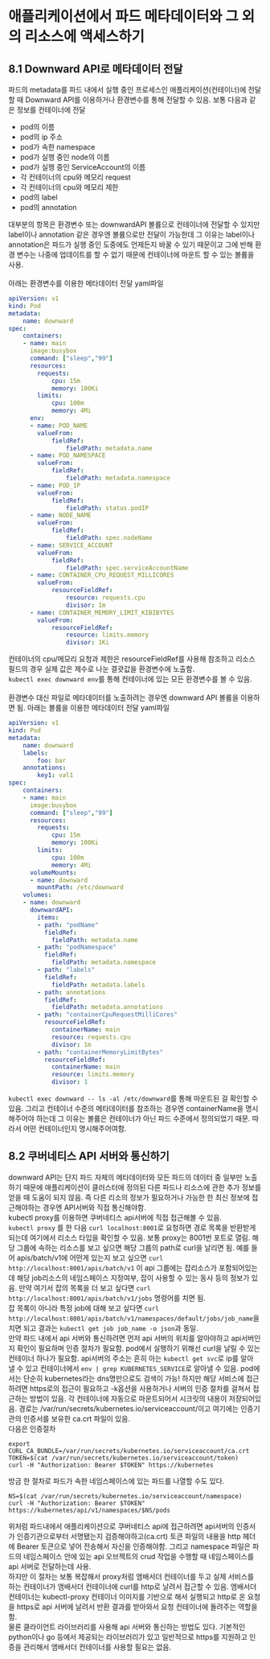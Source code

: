 # 애플리케이션에서 파드 메타데이터와 그 외의 리소스에 액세스하기

## 8.1 Downward API로 메타데이터 전달
파드의 metadata를 파드 내에서 실행 중인 프로세스인 애플리케이션(컨테이너)에 전달할 때 Downward API를 이용하거나 환경변수를 통해 전달할 수 있음. 보통 다음과 같은 정보를 컨테이너에 전달 </br>
- pod의 이름
- pod의 ip 주소
- pod가 속한 namespace
- pod가 실행 중인 node의 이름
- pod가 실행 중인 ServiceAccount의 이름
- 각 컨테이너의 cpu와 메모리 request
- 각 컨테이너의 cpu와 메모리 제한
- pod의 label
- pod의 annotation

대부분의 항목은 환경변수 또는 downwardAPI 볼륨으로 컨테이너에 전달할 수 있지만 label이나 annotation 같은 경우엔 볼륨으로만 전달이 가능한데 그 이유는 label이나 annotation은 파드가 실행 중인 도중에도 언제든지 바꿀 수 있기 때문이고 그에 반해 환경 변수는 나중에 업데이트를 할 수 없기 때문에 컨테이너에 마운트 할 수 있는 볼륨을 사용.</br>
</br>
아래는 환경변수를 이용한 메타데이터 전달 yaml파일
``` yaml
apiVersion: v1
kind: Pod
metadata:
    name: downward
spec:
    containers:
    - name: main
      image:busybox
      command: ["sleep","99"]
      resources:
        requests:
            cpu: 15m
            memory: 100Ki
        limits:
            cpu: 100m
            memory: 4Mi
      env:
      - name: POD_NAME
        valueFrom:
            fieldRef:
                fieldPath: metadata.name
      - name: POD_NAMESPACE
        valueFrom:
            fieldRef:
                fieldPath: metadata.namespace
      - name: POD_IP
        valueFrom:
            fieldRef:
                fieldPath: status.podIP
      - name: NODE_NAME
        valueFrom:
            fieldRef:
                fieldPath: spec.nodeName
      - name: SERVICE_ACCOUNT
        valueFrom:
            fieldRef:
                fieldPath: spec.serviceAccountName
      - name: CONTAINER_CPU_REQUEST_MILLICORES
        valueFrom:
            resourceFieldRef:
                resource: requests.cpu
                divisor: 1m
      - name: CONTAINER_MEMORY_LIMIT_KIBIBYTES 
        valueFrom:
            resourceFieldRef:
                resource: limits.memory
                divisor: 1Ki
```
컨테이너의 cpu/메모리 요청과 제한은 resourceFieldRef를 사용해 참조하고 리소스 필드의 경우 실제 값은 제수로 나눈 결괏값을 환경변수에 노출함.</br>
`kubectl exec downward env`를 통해 컨테이너에 있는 모든 환경변수를 볼 수 있음.</br>
</br>
환경변수 대신 파일로 메타데이터를 노출하려는 경우엔 downward API 볼륨을 이용하면 됨.
아래는 볼륨을 이용한 메타데이터 전달 yaml파일
``` yaml
apiVersion: v1
kind: Pod
metadata:
    name: downward
    labels:
        foo: bar
    annotations:
        key1: val1
spec:
    containers:
    - name: main
      image:busybox
      command: ["sleep","99"]
      resources:
        requests:
            cpu: 15m
            memory: 100Ki
        limits:
            cpu: 100m
            memory: 4Mi
      volumeMounts:
      - name: downward
        mountPath: /etc/downward
    volumes:
    - name: downward
      downwardAPI:
        items:
        - path: "podName"
          fieldRef:
            fieldPath: metadata.name
        - path: "podNamespace"
          fieldRef:
            fieldPath: metadata.namespace
        - path: "labels"
          fieldRef:
            fieldPath: metadata.labels
        - path: annotations
          fieldRef:
            fieldPath: metadata.annotations
        - path: "containerCpuRequestMilliCores"
          resourceFieldRef:
            containerName: main
            resource: requests.cpu
            divisor: 1m
        - path: "containerMemoryLimitBytes"
          resourceFieldRef:
            containerName: main
            resource: limits.memory
            divisor: 1
```
`kubectl exec downward -- ls -al /etc/downward`를 통해 마운트된 걸 확인할 수 있음. 그리고 컨테이너 수준의 메타데이터를 참조하는 경우엔 containerName을 명시해주어야 하는데 그 이유는 볼륨은 컨테이너가 아닌 파드 수준에서 정의되었기 때문. 따라서 어떤 컨테이너인지 명시해주어여함.

## 8.2 쿠버네티스 API 서버와 통신하기
downward API는 단지 파드 자체의 메타데이터와 모든 파드의 데이터 중 일부만 노출하기 때문에 애플리케이션이 클러스터에 정의된 다른 파드나 리소스에 관한 추가 정보를 얻을 때 도움이 되지 않음. 즉 다른 리소의 정보가 필요하거나 가능한 한 최신 정보에 접근해야하는 경우엔 API서버와 직접 통신해야함.
</br>
kubectl proxy를 이용하면 쿠버네티스 api서버에 직접 접근해볼 수 있음.</br>
`kubectl proxy` 를 한 다음 `curl localhost:8001`로 요청하면 경로 목록을 반환받게 되는데 여기에서 리소스 타입을 확인할 수 있음. 보통 proxy는 8001번 포트로 열림. 해당 그룹에 속하는 리소스를 보고 싶으면 해당 그룹의 path로 curl을 날리면 됨.
예를 들어 apis/batch/v1에 어떤게 있는지 보고 싶으면 `curl http://localhost:8001/apis/batch/v1` 이 api 그룹에는 잡리소스가 포함되어있는데 해당 job리소스의 네임스페이스 지정여부, 잡이 사용할 수 있는 동사 등의 정보가 있음. 만약 여기서 잡의 목록을 더 보고 싶다면 `curl http://localhost:8001/apis/batch/v1/jobs` 명령어를 치면 됨.</br>
잡 목록이 아니라 특정 job에 대해 보고 싶다면 `curl http://localhost:8001/apis/batch/v1/namespaces/default/jobs/job_name`을 치면 되고 결과는 `kubectl get job job_name -o json`과 동일.
</br>
만약 파드 내에서 api 서버와 통신하려면 먼저 api 서버의 위치를 알아야하고 api서버인지 확인이 필요하며 인증 절차가 필요함. pod에서 실행하기 위해선 curl을 날릴 수 있는 컨테이너 하나가 필요함. api서버의 주소는 흔히 아는 `kubectl get svc`로 ip를 알아 낼 수 있고 컨테이너에서 `env | grep KUBERNETES_SERVICE`로 알아낼 수 있음. pod에서는 단순히 kubernetes라는 dns명만으로도 검색이 가능! 하지만 해당 서비스에 접근하려면 https로의 접근이 필요하고 -k옵션을 사용하거나 서버의 인증 절차를 걸쳐서 접근하는 방법이 있음. 각 컨테이너에 자동으로 마운트되어서 시크릿의 내용이 저장되어있음. 경로는 /var/run/secrets/kubernetes.io/serviceaccount/이고 여기에는 인증기관의 인증서를 보유한 ca.crt 파일이 있음. </br>
다음은 인증절차</br>
```
export CURL_CA_BUNDLE=/var/run/secrets/kubernetes.io/serviceaccount/ca.crt
TOKEN=$(cat /var/run/secrets/kubernetes.io/serviceaccount/token)
curl -H "Authorization: Bearer $TOKEN" https://kubernetes
```

방금 한 절차로 파드가 속한 네임스페이스에 있는 파드를 나열할 수도 있다.
```
NS=$(cat /var/run/secrets/kubernetes.io/serviceaccount/namespace)
curl -H "Authorization: Bearer $TOKEN" https://kubernetes/api/v1/namespaces/$NS/pods
```
위처럼 파드내에서 애플리케이션으로 쿠버네티스 api에 접근하려면 api서버의 인증서가 인증기관으로부터 서명됐는지 검증해야하고(ca.crt) 토큰 파일의 내용을 http 헤더에 Bearer 토큰으로 넣어 전송해서 자신을 인증해야함. 그리고 namespace 파일은 파드의 네임스페이스 안에 있는 api 오브젝트의 crud 작업을 수행할 때 네임스페이스를 api 서버로 전달하는데 사용.</br>
하지만 이 절차는 보통 복잡해서 proxy처럼 앰배서더 컨테이너를 두고 실제 서비스를 하는 컨테이너가 앰배서더 컨테이너에 curl를 http로 날려서 접근할 수 있음. 앰배서더 컨테이너는 kubectl-proxy 컨테이너 이미지를 기반으로 해서 실행되고 http로 온 요청을 https로 api 서버에 날려서 반환 결과를 받아와서 요청 컨테이너에 돌려주는 역할을 함.</br>
물론 클라이언트 라이브러리를 사용해 api 서버와 통신하는 방법도 있다. 기본적인 python이나 go 등에서 제공되는 라이브러리가 있고 일반적으로 https를 지원하고 인증을 관리해서 앰배서더 컨테이너를 사용할 필요는 없음.